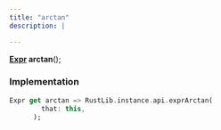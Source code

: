 ```yaml
---
title: "arctan"
description: |

---
```

<span class="dart-code"><strong>[Expr] arctan</strong>();</span>


### Implementation
```dart
Expr get arctan => RustLib.instance.api.exprArctan(
        that: this,
      );
```

[Expr]: /reference/classes/expr/